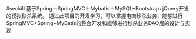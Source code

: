#seckill
基于Spring＋SpringMVC＋Mybatis＋MySQL+Bootstrap+jQuery开发的模拟秒杀系统。
通过此项目的开发学习，可以掌握电商秒杀业务，能够进行SpringMVC+Spring+MyBatis的整合开发和能够进行秒杀业务DAO层的设计与实现